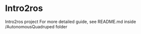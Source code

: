 # Intro2ros
Intro2ros project
For more detailed guide, see README.md inside /AutonomousQuadruped folder
